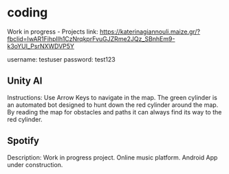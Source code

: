 # coding
Work in progress - Projects
link: 
https://katerinagiannouli.maize.gr/?fbclid=IwAR1FihpIlh1CzNrqkprFvuGJZRme2JQz_SBnhEm9-k3oYUI_PsrNXWDVP5Y

username: testuser
password: test123

Unity AI
------------------------
Instructions:
Use Arrow Keys to navigate in the map. The green cylinder is an automated bot designed to hunt down the red cylinder around the map.
By reading the map for obstacles and paths it can always find its way to the red cylinder.

Spotify
------------------------
Description:
Work in progress project. Online music platform. 
Android App under construction.
